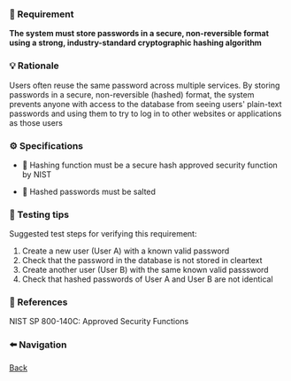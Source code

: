 ### 📌 Requirement
**The system must store passwords in a secure, non-reversible format using a strong, industry-standard cryptographic hashing algorithm**


### 💡 Rationale 
Users often reuse the same password across multiple services. By storing passwords in a secure, non-reversible (hashed) format, the system prevents anyone with access to the database from seeing users' plain-text passwords and using them to try to log in to other websites or applications as those users


### ⚙️ Specifications 

- 📘 Hashing function must be a secure hash approved security function by NIST
  
- 📘 Hashed passwords must be salted 


### 🧪 Testing tips 
Suggested test steps for verifying this requirement:
1. Create a new user (User A) with a known valid password
2. Check that the password in the database is not stored in cleartext
3. Create another user (User B) with the same known valid passsword
4. Check that hashed passwords of User A and User B are not identical  


### 🔗 References 
NIST SP 800-140C: Approved Security Functions


### ⬅️ Navigation 

[Back](Readme.md)
